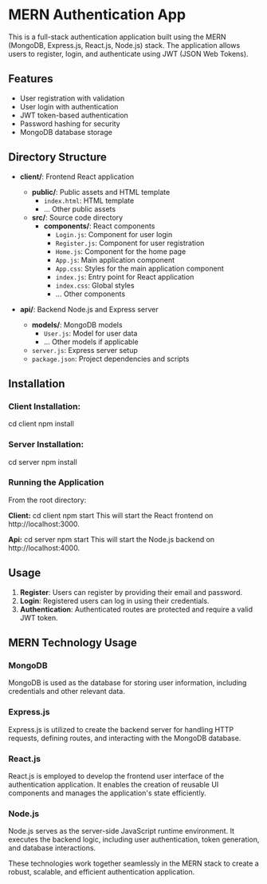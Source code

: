 # MERN Authentication App

This is a full-stack authentication application built using the MERN (MongoDB, Express.js, React.js, Node.js) stack. The application allows users to register, login, and authenticate using JWT (JSON Web Tokens).

## Features

- User registration with validation
- User login with authentication
- JWT token-based authentication
- Password hashing for security
- MongoDB database storage

## Directory Structure

- **client/**: Frontend React application
  - **public/**: Public assets and HTML template
    - `index.html`: HTML template
    - ... Other public assets
  - **src/**: Source code directory
    - **components/**: React components
      - `Login.js`: Component for user login
      - `Register.js`: Component for user registration
      - `Home.js`: Component for the home page
      - `App.js`: Main application component
      - `App.css`: Styles for the main application component
      - `index.js`: Entry point for React application
      - `index.css`: Global styles
      - ... Other components
        
- **api/**: Backend Node.js and Express server
  - **models/**: MongoDB models
    - `User.js`: Model for user data
    - ... Other models if applicable
  - `server.js`: Express server setup
  - `package.json`: Project dependencies and scripts

## Installation

### Client Installation:
  cd client
  npm install
  
### Server Installation:
  cd server
  npm install

### Running the Application
  From the root directory:

**Client:**
  cd client
  npm start
  This will start the React frontend on http://localhost:3000.

**Api:**
  cd server
  npm start
  This will start the Node.js backend on http://localhost:4000.


## Usage

1. **Register**: Users can register by providing their email and password.
2. **Login**: Registered users can log in using their credentials.
3. **Authentication**: Authenticated routes are protected and require a valid JWT token.


## MERN Technology Usage

### MongoDB
MongoDB is used as the database for storing user information, including credentials and other relevant data.

### Express.js
Express.js is utilized to create the backend server for handling HTTP requests, defining routes, and interacting with the MongoDB database.

### React.js
React.js is employed to develop the frontend user interface of the authentication application. It enables the creation of reusable UI components and manages the application's state efficiently.

### Node.js
Node.js serves as the server-side JavaScript runtime environment. It executes the backend logic, including user authentication, token generation, and database interactions.

These technologies work together seamlessly in the MERN stack to create a robust, scalable, and efficient authentication application.


